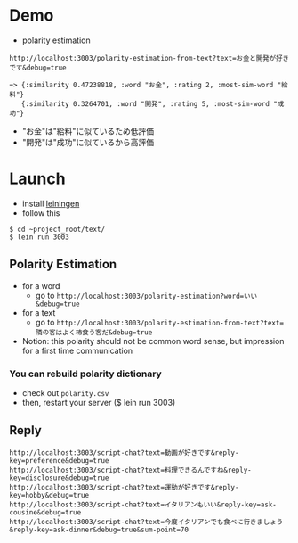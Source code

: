 # Demo

- polarity estimation

```
http://localhost:3003/polarity-estimation-from-text?text=お金と開発が好きです&debug=true

=> {:similarity 0.47238818, :word "お金", :rating 2, :most-sim-word "給料"}
   {:similarity 0.3264701, :word "開発", :rating 5, :most-sim-word "成功"}
```

- "お金"は"給料"に似ているため低評価
- "開発"は"成功"に似ているから高評価


# Launch

- install [leiningen](http://leiningen.org/)
- follow this
```
$ cd ~project_root/text/
$ lein run 3003
```

## Polarity Estimation


- for a word
  + go to `http://localhost:3003/polarity-estimation?word=いい&debug=true`
- for a text
  + go to `http://localhost:3003/polarity-estimation-from-text?text=隣の客はよく柿食う客だ&debug=true`
- Notion: this polarity should not be common word sense, but impression for a first time communication


### You can rebuild polarity dictionary

- check out `polarity.csv`
- then, restart your server ($ lein run 3003)

## Reply


```
http://localhost:3003/script-chat?text=動画が好きです&reply-key=preference&debug=true
http://localhost:3003/script-chat?text=料理できるんですね&reply-key=disclosure&debug=true
http://localhost:3003/script-chat?text=運動が好きです&reply-key=hobby&debug=true
http://localhost:3003/script-chat?text=イタリアンもいい&reply-key=ask-cousine&debug=true
http://localhost:3003/script-chat?text=今度イタリアンでも食べに行きましょう&reply-key=ask-dinner&debug=true&sum-point=70
```

